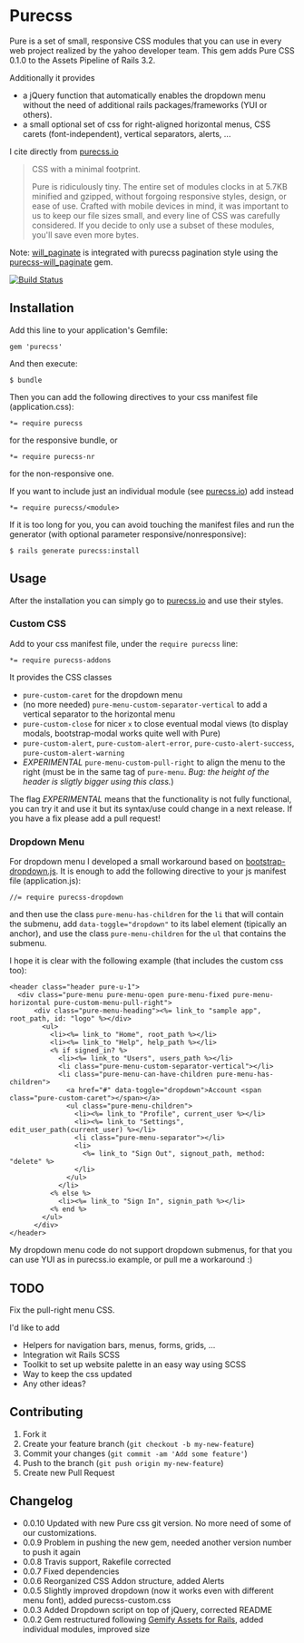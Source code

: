# Purecss

Pure is a set of small, responsive CSS modules that you can use in every web project realized by the yahoo developer team.
This gem adds Pure CSS 0.1.0 to the Assets Pipeline of Rails 3.2. 

Additionally it provides
- a jQuery function that automatically enables the dropdown menu without the need of additional rails packages/frameworks (YUI or others).
- a small optional set of css for right-aligned horizontal menus, CSS carets (font-independent), vertical separators, alerts, ...

I cite directly from [purecss.io](http://purecss.io)
 > CSS with a minimal footprint.
 >
 > Pure is ridiculously tiny. The entire set of modules clocks in at 5.7KB minified and gzipped, without forgoing responsive styles, design, or ease of use. Crafted with mobile devices in mind, it was important to us to keep our file sizes small, and every line of CSS was carefully considered. If you decide to only use a subset of these modules, you'll save even more bytes.

Note: [will_paginate](https://github.com/mislav/will_paginate) is integrated with purecss pagination style using the [purecss-will_paginate](https://github.com/mseri/rails-purecss-will_paginate) gem.

[![Build Status](https://travis-ci.org/mseri/rails-purecss.png?branch=master)](https://travis-ci.org/mseri/rails-purecss)


## Installation

Add this line to your application's Gemfile:

    gem 'purecss'

And then execute:

    $ bundle


Then you can add the following directives to your css manifest file (application.css):

    *= require purecss

for the responsive bundle, or

    *= require purecss-nr

for the non-responsive one.


If you want to include just an individual module (see [purecss.io](http://purecss.io)) add instead

    *= require purecss/<module>



If it is too long for you, you can avoid touching the manifest files and run the generator (with optional parameter responsive/nonresponsive):

    $ rails generate purecss:install


## Usage

After the installation you can simply go to [purecss.io](http://purecss.io) and use their styles.

### Custom CSS

Add to your css manifest file, under the ```require purecss``` line:

    *= require purecss-addons

It provides the CSS classes 

- ```pure-custom-caret``` for the dropdown menu
- (no more needed) ```pure-menu-custom-separator-vertical``` to add a vertical separator to the horizontal menu
- ```pure-custom-close``` for nicer ```x``` to close eventual modal views (to display modals, bootstrap-modal works quite well with Pure)
- ```pure-custom-alert```, ```pure-custom-alert-error```, ```pure-custo-alert-success```, ```pure-custom-alert-warning```
- *EXPERIMENTAL* ```pure-menu-custom-pull-right``` to align the menu to the right (must be in the same tag of ```pure-menu```. _Bug: the height of the header is sligtly bigger using this class._)

The flag *EXPERIMENTAL* means that the functionality is not fully functional, you can try it and use it but its syntax/use could change in a next release. If you have a fix please add a pull request!

### Dropdown Menu

For dropdown menu I developed a small workaround based on [bootstrap-dropdown.js](https://github.com/twitter/bootstrap/blob/master/js/bootstrap-dropdown.js).
It is enough to add the following directive to your js manifest file (application.js):

    //= require purecss-dropdown

and then use the class ```pure-menu-has-children``` for the ```li``` that will contain the submenu, 
add ```data-toggle="dropdown"``` to its label element (tipically an anchor), 
and use the class ```pure-menu-children``` for the ```ul``` that contains the submenu.

I hope it is clear with the following example (that includes the custom css too):
```
<header class="header pure-u-1"> 
  <div class="pure-menu pure-menu-open pure-menu-fixed pure-menu-horizontal pure-custom-menu-pull-right">
      <div class="pure-menu-heading"><%= link_to "sample app", root_path, id: "logo" %></div>
        <ul>
          <li><%= link_to "Home", root_path %></li>
          <li><%= link_to "Help", help_path %></li>
          <% if signed_in? %>
            <li><%= link_to "Users", users_path %></li>
            <li class="pure-menu-custom-separator-vertical"></li>
            <li class="pure-menu-can-have-children pure-menu-has-children">
              <a href="#" data-toggle="dropdown">Account <span class="pure-custom-caret"></span></a>
              <ul class="pure-menu-children">
                <li><%= link_to "Profile", current_user %></li>
                <li><%= link_to "Settings", edit_user_path(current_user) %></li>
                <li class="pure-menu-separator"></li>
                <li>
                  <%= link_to "Sign Out", signout_path, method: "delete" %>
                </li>
              </ul>
            </li>
          <% else %>
            <li><%= link_to "Sign In", signin_path %></li>
          <% end %>
        </ul>
      </div>
</header>
```

My dropdown menu code do not support dropdown submenus, for that you can use YUI as in purecss.io example, or pull me a workaround :)

## TODO

Fix the pull-right menu CSS.

I'd like to add
- Helpers for navigation bars, menus, forms, grids, ...
- Integration wit Rails SCSS
- Toolkit to set up website palette in an easy way using SCSS
- Way to keep the css updated
- Any other ideas?

## Contributing

1. Fork it
2. Create your feature branch (`git checkout -b my-new-feature`)
3. Commit your changes (`git commit -am 'Add some feature'`)
4. Push to the branch (`git push origin my-new-feature`)
5. Create new Pull Request

## Changelog
- 0.0.10 Updated with new Pure css git version. No more need of some of our customizations. 
- 0.0.9 Problem in pushing the new gem, needed another version number to push it again
- 0.0.8 Travis support, Rakefile corrected
- 0.0.7 Fixed dependencies
- 0.0.6 Reorganized CSS Addon structure, added Alerts
- 0.0.5 Slightly improved dropdown (now it works even with different menu font), added purecss-custom.css
- 0.0.3 Added Dropdown script on top of jQuery, corrected README
- 0.0.2 Gem restructured following [Gemify Assets for Rails](http://prioritized.net/blog/gemify-assets-for-rails/), added individual modules, improved size

